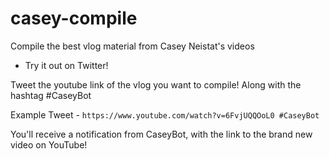 # casey-compile
Compile the best vlog material from Casey Neistat's videos

- Try it out on Twitter!

Tweet the youtube link of the vlog you want to compile! Along with the hashtag #CaseyBot

Example Tweet - `https://www.youtube.com/watch?v=6FvjUQQOoL0 #CaseyBot`

You'll receive a notification from CaseyBot, with the link to the brand new video on YouTube! 
